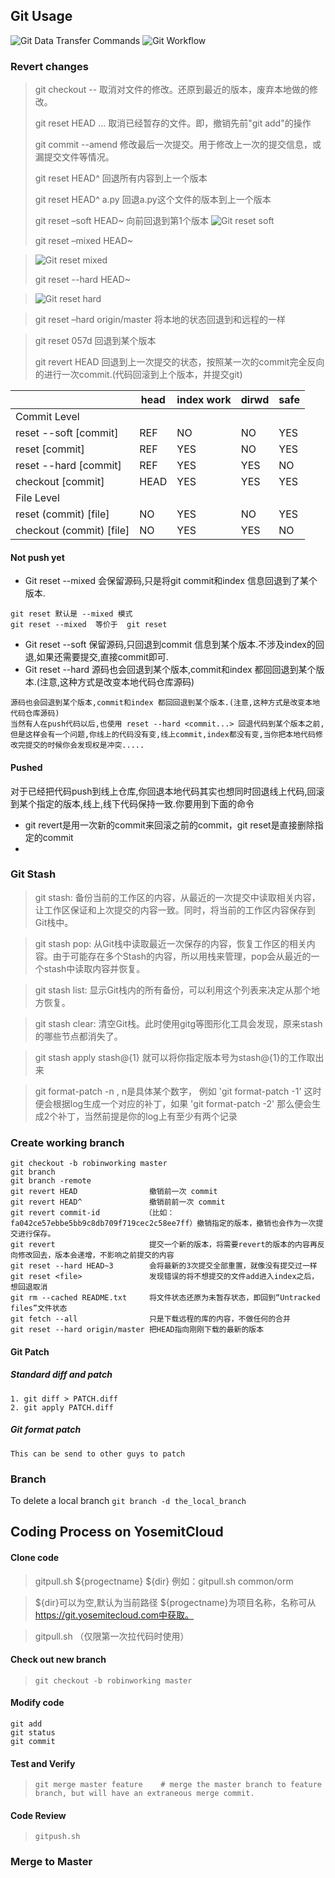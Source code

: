## Git Usage

![Git Data Transfer Commands](http://blog.osteele.com/images/2008/git-transport.png)
![Git Workflow](http://blog.osteele.com/images/2008/git-workflow.png)
### Revert changes

> git checkout -- <file> 取消对文件的修改。还原到最近的版本，废弃本地做的修改。
>
> git reset HEAD <file>... 取消已经暂存的文件。即，撤销先前"git add"的操作
>
> git commit --amend 修改最后一次提交。用于修改上一次的提交信息，或漏提交文件等情况。
>
> git reset HEAD^ 回退所有内容到上一个版本
>
> git reset HEAD^ a.py 回退a.py这个文件的版本到上一个版本
>
> git reset –soft HEAD~  向前回退到第1个版本
> ![Git reset soft](https://git-scm.com/images/reset/reset-soft.png)
>
> git reset –mixed HEAD~

> ![Git reset mixed](https://git-scm.com/images/reset/reset-mixed.png)
>
> git reset --hard HEAD~

> ![Git reset hard](https://git-scm.com/images/reset/reset-hard.png)

> git reset –hard origin/master 将本地的状态回退到和远程的一样

>
> git reset 057d 回退到某个版本
>
> git revert HEAD 回退到上一次提交的状态，按照某一次的commit完全反向的进行一次commit.(代码回滚到上个版本，并提交git)
>

| |head	|index work |dirwd |safe|
|---|---|---|---|---|
Commit Level| | | | |	 |
reset --soft [commit]|	REF|	NO|	NO|	YES|
reset [commit] |	REF|	YES|	NO|	YES|
reset --hard [commit]	| REF|	YES|	YES|	NO|
checkout [commit]	|HEAD	|YES|	YES|	YES|
File Level| | | | | |	 |
reset (commit) [file]	|NO|	YES|	NO|	YES|
checkout (commit) [file]|	NO|	YES|	YES|	NO|

#### Not push yet
+ Git reset --mixed 会保留源码,只是将git commit和index 信息回退到了某个版本.
```
git reset 默认是 --mixed 模式
git reset --mixed  等价于  git reset
```

+ Git reset --soft 保留源码,只回退到commit 信息到某个版本.不涉及index的回退,如果还需要提交,直接commit即可.
+ Git reset --hard 源码也会回退到某个版本,commit和index 都回回退到某个版本.(注意,这种方式是改变本地代码仓库源码)
```
源码也会回退到某个版本,commit和index 都回回退到某个版本.(注意,这种方式是改变本地代码仓库源码)
当然有人在push代码以后,也使用 reset --hard <commit...> 回退代码到某个版本之前,但是这样会有一个问题,你线上的代码没有变,线上commit,index都没有变,当你把本地代码修改完提交的时候你会发现权是冲突.....
```

#### Pushed
对于已经把代码push到线上仓库,你回退本地代码其实也想同时回退线上代码,回滚到某个指定的版本,线上,线下代码保持一致.你要用到下面的命令

+ git revert是用一次新的commit来回滚之前的commit，git reset是直接删除指定的commit
+

### Git Stash
>git stash: 备份当前的工作区的内容，从最近的一次提交中读取相关内容，让工作区保证和上次提交的内容一致。同时，将当前的工作区内容保存到Git栈中。

>git stash pop: 从Git栈中读取最近一次保存的内容，恢复工作区的相关内容。由于可能存在多个Stash的内容，所以用栈来管理，pop会从最近的一个stash中读取内容并恢复。

>git stash list: 显示Git栈内的所有备份，可以利用这个列表来决定从那个地方恢复。

>git stash clear: 清空Git栈。此时使用gitg等图形化工具会发现，原来stash的哪些节点都消失了。

>git stash apply stash@{1} 就可以将你指定版本号为stash@{1}的工作取出来

>git format-patch -n , n是具体某个数字， 例如 'git format-patch -1' 这时便会根据log生成一个对应的补丁，如果 'git format-patch -2' 那么便会生成2个补丁，当然前提是你的log上有至少有两个记录

### Create working branch
```
git checkout -b robinworking master
git branch
git branch -remote
git revert HEAD                撤销前一次 commit
git revert HEAD^               撤销前前一次 commit
git revert commit-id          （比如：fa042ce57ebbe5bb9c8db709f719cec2c58ee7ff）撤销指定的版本，撤销也会作为一次提交进行保存。
git revert                     提交一个新的版本，将需要revert的版本的内容再反向修改回去，版本会递增，不影响之前提交的内容
git reset --hard HEAD~3        会将最新的3次提交全部重置，就像没有提交过一样
git reset <file>               发现错误的将不想提交的文件add进入index之后，想回退取消
git rm --cached README.txt     将文件状态还原为未暂存状态，即回到“Untracked files”文件状态
git fetch --all                只是下载远程的库的内容，不做任何的合并
git reset --hard origin/master 把HEAD指向刚刚下载的最新的版本
```
#### Git Patch
##### Standard diff and patch
```
1. git diff > PATCH.diff
2. git apply PATCH.diff
```
##### Git format patch
`This can be send to other guys to patch`


### Branch
To delete a local branch
`git branch -d the_local_branch`



## Coding Process on YosemitCloud
#### Clone code
> gitpull.sh ${progectname} ${dir} 例如：gitpull.sh common/orm

> ${dir}可以为空,默认为当前路径 ${progectname}为项目名称，名称可从 https://git.yosemitecloud.com中获取。

> gitpull.sh （仅限第一次拉代码时使用）

#### Check out new branch
> `git checkout -b robinworking master`

#### Modify code
```
git add
git status
git commit
```

#### Test and Verify
> `git merge master feature    # merge the master branch to feature branch, but will have an extraneous merge commit.`


#### Code Review
> `gitpush.sh`

### Merge to Master
```BASH

```
